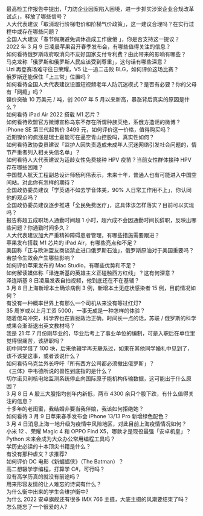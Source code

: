 最高检工作报告中提出，「力防企业因案陷入困境，进一步抓实涉案企业合规改革试点」，释放了哪些信号？  
人大代表建议「取消现行阶梯电价和阶梯气价政策」，这一建议合理吗？在实行过程中或存在哪些问题？  
全国人大建议「春节假期避免调休造成工作疲倦 」，你是否支持这一提议？  
2022 年 3 月 9 日凌晨苹果召开春季发布会，有哪些值得关注的信息？  
如何看待俄罗斯政府取消向不友好国家支付专利费？由此带来的影响有哪些？  
马克龙称「俄罗斯和俄罗斯人民应该受到尊重」，这句话有哪些深意？  
Uzi 再登赛场难守往日荣耀，V5 让一追二击败 BLG，如何评价这场比赛？  
俄罗斯还能保住「上三常」位置吗？  
如何看待全国人大代表建议设置短视频老年人防沉迷模式？是否有必要？你的父母有「网瘾」吗？  
镍价突破 10 万美元 / 吨，创 2007 年 5 月以来新高，暴涨背后真实的原因是什么？  
如何看待 iPad Air 2022 搭载 M1 芯片？  
如何看待欧盟官方微博宣称乌东不存在所谓种族灭绝，系俄方造谣的微博？  
iPhone SE 第三代起售价 3499 元，如何评价这一价格，值得购买吗？  
近期镍价的疯涨是瑞士嘉能可在逼空青山控股吗，真实性如何？  
如何看待政协委员建议「监护人因失责造成未成年人沉迷网络引发社会问题的，情节严重者列入相关失信名单」？  
如何看待人大代表建议为适龄女性免费接种 HPV 疫苗？当前女性群体接种 HPV 存在哪些困难？  
中国载人航天工程副总设计师杨利伟表示，未来十年，普通人也有可能进入中国空间站。对此你有怎样的期待？  
全国政协委员建议「学英语不如去学音体美，90% 人日常工作用不上」，你认同他的观点吗？  
全国政协委员建议逐步推进「全民免费医疗」，这具体该怎样落实？目前可以实现吗？  
报告称超五成职场人通勤时间超 1 小时，超六成不会因通勤时间长辞职，反映出哪些问题？你通勤时间多久？  
人大代表建议加大严重精神障碍患者管理，有哪些措施需要跟进？  
苹果发布搭载 M1 芯片的 iPad Air，有哪些亮点和不足？  
美国称「正与欧洲盟友商谈禁止进口俄罗斯石油」，俄罗斯原油对于美国重要吗？若禁令生效会产生哪些影响？  
如何评价苹果发布的 Mac Studio，有哪些优势和不足？  
如何解读媒体称「泽连斯基的英雄主义正碰触西方红线」？这有何深意？  
泽连斯基 8 日凌晨发表自拍视频，他到底还在不在基辅？  
3 月 8 日上海新增本土确诊病例 3 例，新增本土无症状感染者 15 例，目前情况如何？  
有没有一种概率世界上有那么一个司机从来没有等过红灯?  
35 周岁或以上月工资 5000，一事无成是一种怎样的体验？  
随着俄乌冲突，科学界也在靠拢政治正确，时间长一点的话，苏联 / 俄罗斯的科学成果会渐渐退出英文教材吗？  
我是 21 年 7 月份刚毕业的，毕业后考上了事业单位的编制，可是入职后在单位里觉得很痛苦，该辞职吗？  
初中同学借了 100 块，后来他辍学再无联系过，如果在其他同学婚礼中见到了，该不该提这事，或者该说什么？  
如何看待乌克兰外长呼吁「所有西方公司都必须撤出俄罗斯」？  
《三体》中韦德所说的兽性到底指的是什么？  
切尔诺贝利核电站监测系统停止向国际原子能机构传输数据，这可能出于什么原因？  
3 月 8 日 A 股三大股指均创年内新低，两市 4300 余只个股下跌，有什么值得关注的信息？  
十多年的老闺蜜，我结婚非要当我伴娘，我该如何拒绝她？  
如何看待 3 月 9 日苹果春季发布会 iPhone 13/13 Pro 新增绿色配色？  
3 月 4 日消息上海一地升级为疫情中风险地区，对此目前上海疫情情况如何？  
小米 12 、荣耀 Magic 4 和 OPPO Find X5，哪款才是现役最强「安卓机皇」？  
Python 未来会成为大众办公常用编程工具吗？  
学历史必读的十本顶尖书籍是什么？  
有没有那种虐文？求推荐?  
如何评价 DC 电影《新蝙蝠侠》（The Batman）？  
高二想辍学学编程，打算学 C#，可行吗？  
没有高学历真的就没有前途吗？  
用来形容友情的让人难忘的诗词有什么？  
为什么衡中出来的学生会维护衡中?  
为什么 2022 安卓旗舰还有很多 IMX 766 主摄，大底主摄的风潮要结束了吗？  
怎么能忘了一个很爱的人?  
